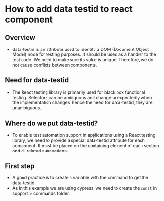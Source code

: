 # How to add data testid to react component

## Overview
- data-testid is an attribute used to identify a DOM (Document Object Model) node for testing purposes. It should be used as a handler to the test code. We need to make sure its value is unique. Therefore, we do not cause conflicts between components.

## Need for data-testid
- The React testing library is primarily used for black box functional testing. Selectors can be ambiguous and change unexpectedly when the implementation changes, hence the need for data-testid, they are unambiguous.

## Where do we put data-testid?
- To enable test automation support in applications using a React testing library, we need to provide a special data-testid attribute for each component. It must be placed on the containing element of each section and all related subsections.

## First step
- A good practice is to create a variable with the command to get the data-testid.
- As in this example we are using cypress, we need to create the `const` in support > commands folder.